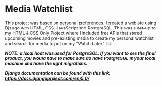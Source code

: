# Media Watchlist

This project was based on personal preferences. I created a webiste using Django with HTML, CSS, JavaScript and PostgreSQL. This was a set-up to my HTML & CSS Only Project where I included free APIs that stored upcoming movies and pre-existing media to create my personal watchlist and search for media to put on my "Watch Later" list.

***NOTE: a local host was used for PostgreSQL. If you want to see the final product, you would have to make sure do have PostgreSQL in your local machine and have the right migrations.***

***Django documentation can be found with this link: https://docs.djangoproject.com/en/5.0/***
